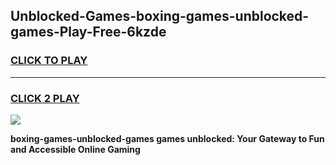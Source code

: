 
## Unblocked-Games-boxing-games-unblocked-games-Play-Free-6kzde
<h3>
<a href="https://premium76.site?title=boxing-games-unblocked-games&ref=15A">CLICK TO PLAY</a></h3>
<hr>

<h3>
<a href="https://premium76.site?title=boxing-games-unblocked-games&ref=15A">CLICK 2 PLAY</a>
  
</h3>

<a href="https://premium76.site?title=boxing-games-unblocked-games&ref=15A"><img src="https://clearcache.store/games.png"></a>


**boxing-games-unblocked-games games unblocked: Your Gateway to Fun and Accessible Online Gaming**
